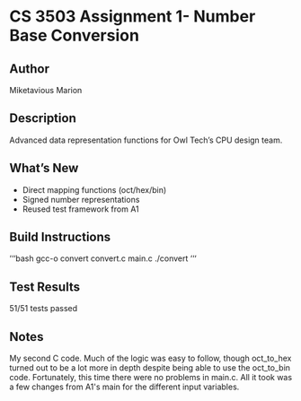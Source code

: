 # CS 3503 Assignment 1- Number Base Conversion

## Author
Miketavious Marion

## Description
Advanced data representation functions for Owl Tech’s CPU design team.

## What’s New
- Direct mapping functions (oct/hex/bin)
- Signed number representations
- Reused test framework from A1
## Build Instructions
‘‘‘bash gcc-o convert convert.c main.c ./convert ‘‘‘

## Test Results
51/51 tests passed

## Notes
My second C code. Much of the logic was easy to follow,
though oct_to_hex turned out to be a lot more in depth
despite being able to use the oct_to_bin code. 
Fortunately, this time there were no problems in main.c. 
All it took was a few changes from A1's main for the different
input variables. 